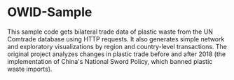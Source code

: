 # OWID-Sample
This sample code gets bilateral trade data of plastic waste from the UN Comtrade database using HTTP requests. It also generates simple network and exploratory visualizations by region and country-level transactions. The original project analyzes changes in plastic trade before and after 2018 (the implementation of China's National Sword Policy, which banned plastic waste imports).

